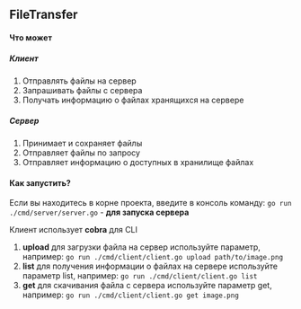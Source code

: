 ## FileTransfer 

#### Что может
##### Клиент
1. Отправлять файлы на сервер
2. Запрашивать файлы с сервера
3. Получать информацию о файлах хранящихся на сервере
##### Сервер
1. Принимает и сохраняет файлы
2. Отправляет файлы по запросу
3. Отправляет информацию о доступных в хранилище файлах

#### Как запустить?
Если вы находитесь в корне проекта,
введите в консоль команду:
```go run ./cmd/server/server.go``` - **для запуска сервера**

Клиент использует **cobra** для CLI
1. **upload** для загрузки файла на сервер используйте параметр, например:
```go run ./cmd/client/client.go upload path/to/image.png```
2. **list** для получения информации о файлах на сервере используйте параметр list, например:
```go run ./cmd/client/client.go list```
3. **get** для скачивания файла с сервера используйте параметр get, например:
```go run ./cmd/client/client.go get image.png``` 